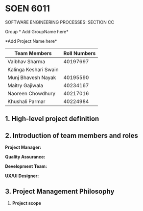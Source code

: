 # SOEN 6011

SOFTWARE ENGINEERING PROCESSES: SECTION CC

Group \* Add GroupName here\*

\*Add Project Name here\*

| Team Members | Roll Numbers |
| --- | --- |
| Vaibhav Sharma | 40197697 |
| Kalinga Keshari Swain | |
| Munj Bhavesh Nayak | 40195590 |
| Maitry Gajiwala | 40234167 |
| Naoreen Chowdhury | 40217016 |
| Khushali Parmar | 40224984 |


<h2>1. High-level project definition</h2>

<h2>2. Introduction of team members and roles</h2>

**Project Manager:**

**Quality Assurance:**

**Development Team:**

**UX/UI Designer:**

<h2>3. Project Management Philosophy</h2>

1. **Project scope**
